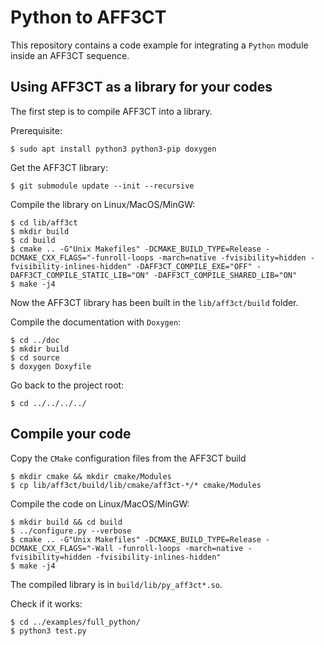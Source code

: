 # Python to AFF3CT

This repository contains a code example for integrating a `Python` module inside
an AFF3CT sequence.

## Using AFF3CT as a library for your codes

The first step is to compile AFF3CT into a library.

Prerequisite:

	$ sudo apt install python3 python3-pip doxygen

Get the AFF3CT library:

	$ git submodule update --init --recursive

Compile the library on Linux/MacOS/MinGW:

	$ cd lib/aff3ct
	$ mkdir build
	$ cd build
	$ cmake .. -G"Unix Makefiles" -DCMAKE_BUILD_TYPE=Release -DCMAKE_CXX_FLAGS="-funroll-loops -march=native -fvisibility=hidden -fvisibility-inlines-hidden" -DAFF3CT_COMPILE_EXE="OFF" -DAFF3CT_COMPILE_STATIC_LIB="ON" -DAFF3CT_COMPILE_SHARED_LIB="ON"
	$ make -j4

Now the AFF3CT library has been built in the `lib/aff3ct/build` folder.

Compile the documentation with `Doxygen`:

	$ cd ../doc
	$ mkdir build
	$ cd source
	$ doxygen Doxyfile

Go back to the project root:

	$ cd ../../../../

## Compile your code

Copy the `CMake` configuration files from the AFF3CT build

	$ mkdir cmake && mkdir cmake/Modules
	$ cp lib/aff3ct/build/lib/cmake/aff3ct-*/* cmake/Modules

Compile the code on Linux/MacOS/MinGW:

	$ mkdir build && cd build
	$ ../configure.py --verbose
	$ cmake .. -G"Unix Makefiles" -DCMAKE_BUILD_TYPE=Release -DCMAKE_CXX_FLAGS="-Wall -funroll-loops -march=native -fvisibility=hidden -fvisibility-inlines-hidden"
	$ make -j4

The compiled library is in `build/lib/py_aff3ct*.so`.

Check if it works:

	$ cd ../examples/full_python/
	$ python3 test.py
